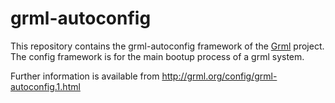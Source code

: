 grml-autoconfig
===============

This repository contains the grml-autoconfig framework of the [Grml](http://grml.org) project.
The config framework is for the main bootup process of a grml system.

Further information is available from http://grml.org/config/grml-autoconfig.1.html
